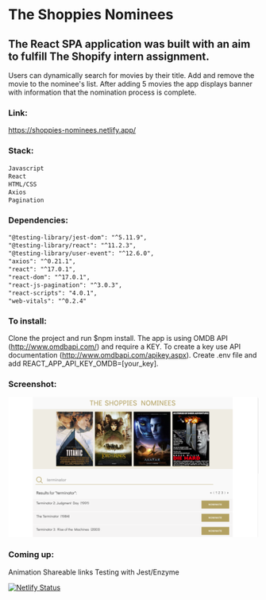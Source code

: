 
# The Shoppies Nominees

## The React SPA application was built with an aim to fulfill The Shopify intern assignment.

Users can dynamically search for movies by their title. Add and remove the movie to the nominee's list.
After adding 5 movies the app displays banner with information that the nomination process is complete. 

### Link:

https://shoppies-nominees.netlify.app/

### Stack:
    Javascript
    React
    HTML/CSS
    Axios
    Pagination

### Dependencies:

    "@testing-library/jest-dom": "^5.11.9",
    "@testing-library/react": "^11.2.3",
    "@testing-library/user-event": "^12.6.0",
    "axios": "^0.21.1",
    "react": "^17.0.1",
    "react-dom": "^17.0.1",
    "react-js-pagination": "^3.0.3",
    "react-scripts": "4.0.1",
    "web-vitals": "^0.2.4"

### To install:

Clone the project and run $npm install.
The app is using OMDB API (http://www.omdbapi.com/) and require a KEY. To create a key use API documentation (http://www.omdbapi.com/apikey.aspx).
Create .env file and add REACT_APP_API_KEY_OMDB=[your_key].

### Screenshot:

![index page](./src/screenshots/shoppies.png)

### Coming up: 

Animation 
Shareable links
Testing with Jest/Enzyme

[![Netlify Status](https://api.netlify.com/api/v1/badges/d2b42358-d8fa-4cb5-933f-ba7c2f3d26ef/deploy-status)](https://app.netlify.com/sites/shoppies-nominees/deploys)
    
